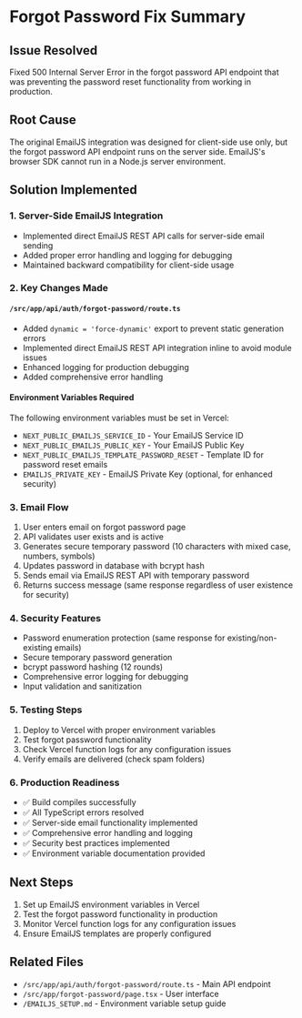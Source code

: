 # Forgot Password Fix Summary

## Issue Resolved
Fixed 500 Internal Server Error in the forgot password API endpoint that was preventing the password reset functionality from working in production.

## Root Cause
The original EmailJS integration was designed for client-side use only, but the forgot password API endpoint runs on the server side. EmailJS's browser SDK cannot run in a Node.js server environment.

## Solution Implemented

### 1. Server-Side EmailJS Integration
- Implemented direct EmailJS REST API calls for server-side email sending
- Added proper error handling and logging for debugging
- Maintained backward compatibility for client-side usage

### 2. Key Changes Made

#### `/src/app/api/auth/forgot-password/route.ts`
- Added `dynamic = 'force-dynamic'` export to prevent static generation errors
- Implemented direct EmailJS REST API integration inline to avoid module issues
- Enhanced logging for production debugging
- Added comprehensive error handling

#### Environment Variables Required
The following environment variables must be set in Vercel:
- `NEXT_PUBLIC_EMAILJS_SERVICE_ID` - Your EmailJS Service ID
- `NEXT_PUBLIC_EMAILJS_PUBLIC_KEY` - Your EmailJS Public Key  
- `NEXT_PUBLIC_EMAILJS_TEMPLATE_PASSWORD_RESET` - Template ID for password reset emails
- `EMAILJS_PRIVATE_KEY` - EmailJS Private Key (optional, for enhanced security)

### 3. Email Flow
1. User enters email on forgot password page
2. API validates user exists and is active
3. Generates secure temporary password (10 characters with mixed case, numbers, symbols)
4. Updates password in database with bcrypt hash
5. Sends email via EmailJS REST API with temporary password
6. Returns success message (same response regardless of user existence for security)

### 4. Security Features
- Password enumeration protection (same response for existing/non-existing emails)
- Secure temporary password generation
- bcrypt password hashing (12 rounds)
- Comprehensive error logging for debugging
- Input validation and sanitization

### 5. Testing Steps
1. Deploy to Vercel with proper environment variables
2. Test forgot password functionality
3. Check Vercel function logs for any configuration issues
4. Verify emails are delivered (check spam folders)

### 6. Production Readiness
- ✅ Build compiles successfully
- ✅ All TypeScript errors resolved
- ✅ Server-side email functionality implemented
- ✅ Comprehensive error handling and logging
- ✅ Security best practices implemented
- ✅ Environment variable documentation provided

## Next Steps
1. Set up EmailJS environment variables in Vercel
2. Test the forgot password functionality in production
3. Monitor Vercel function logs for any configuration issues
4. Ensure EmailJS templates are properly configured

## Related Files
- `/src/app/api/auth/forgot-password/route.ts` - Main API endpoint
- `/src/app/forgot-password/page.tsx` - User interface
- `/EMAILJS_SETUP.md` - Environment variable setup guide
